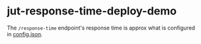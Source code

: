 # jut-response-time-deploy-demo

The `/response-time` endpoint's response time is approx what is configured in [config.json](https://github.com/go-oleg/jut-response-time-deploy-demo/blob/master/config.json).
